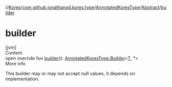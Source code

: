 //[Kores](../../../index.md)/[com.github.jonathanxd.kores.type](../../index.md)/[AnnotatedKoresType](../index.md)/[Abstract](index.md)/[builder](builder.md)



# builder  
[jvm]  
Content  
open override fun [builder](builder.md)(): [AnnotatedKoresType.Builder](../-builder/index.md)<[T](index.md), *>  
More info  


This builder may or may not accept null values, it depends on implementation.

  




